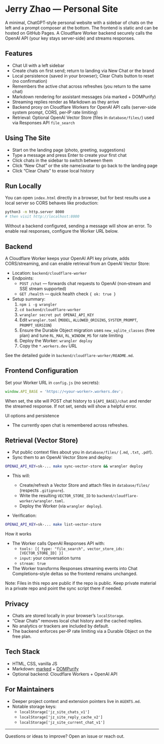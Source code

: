 # Jerry Zhao — Personal Site

A minimal, ChatGPT‑style personal website with a sidebar of chats on the left and a prompt composer at the bottom. The frontend is static and can be hosted on GitHub Pages. A Cloudflare Worker backend securely calls the OpenAI API (your key stays server‑side) and streams responses.

## Features
- Chat UI with a left sidebar
- Create chats on first send; return to landing via New Chat or the brand
- Local persistence (saved in your browser); Clear Chats button to reset (no confirmation)
- Remembers the active chat across refreshes (you return to the same chat)
- Markdown rendering for assistant messages (via marked + DOMPurify)
- Streaming replies render as Markdown as they arrive
- Backend proxy on Cloudflare Workers for OpenAI API calls (server-side system prompt, CORS, per‑IP rate limiting)
- Retrieval: Optional OpenAI Vector Store (files in `database/files/`) used via Responses API `file_search`

## Using The Site
- Start on the landing page (photo, greeting, suggestions)
- Type a message and press Enter to create your first chat
- Click chats in the sidebar to switch between them
- Click “New Chat” or the site name/avatar to go back to the landing page
- Click “Clear Chats” to erase local history

## Run Locally
You can open `index.html` directly in a browser, but for best results use a local server so CORS behaves like production:

```bash
python3 -m http.server 8000
# then visit http://localhost:8000
```

Without a backend configured, sending a message will show an error. To enable real responses, configure the Worker URL below.

## Backend
A Cloudflare Worker keeps your OpenAI API key private, adds CORS/streaming, and can enable retrieval from an OpenAI Vector Store:

- Location: `backend/cloudflare-worker`
- Endpoints:
  - `POST /chat` — forwards chat requests to OpenAI (non‑stream and SSE stream supported)
  - `GET /health` — quick health check `{ ok: true }`
- Setup summary:
  1) `npm i -g wrangler`
  2) `cd backend/cloudflare-worker`
  3) `wrangler secret put OPENAI_API_KEY`
  4) Edit `wrangler.toml` (`MODEL`, `ALLOWED_ORIGINS`, `SYSTEM_PROMPT`, `PROMPT_VERSION`)
  5) Ensure the Durable Object migration uses `new_sqlite_classes` (free plan) and tune `RL_MAX`, `RL_WINDOW_MS` for rate limiting
  6) Deploy the Worker: `wrangler deploy`
  7) Copy the `*.workers.dev` URL

See the detailed guide in `backend/cloudflare-worker/README.md`.

## Frontend Configuration
Set your Worker URL in `config.js` (no secrets):

```js
window.API_BASE = 'https://<your-worker>.workers.dev';
```

When set, the site will POST chat history to `${API_BASE}/chat` and render the streamed response. If not set, sends will show a helpful error.

UI options and persistence
- The currently open chat is remembered across refreshes.

## Retrieval (Vector Store)
- Put public context files about you in `database/files/` (`.md`, `.txt`, `.pdf`).
- Sync them to an OpenAI Vector Store and deploy:

```bash
OPENAI_API_KEY=sk-... make sync-vector-store && wrangler deploy
```

- This will:
  - Create/refresh a Vector Store and attach files in `database/files/` (respects `.gitignore`).
  - Write the resulting `VECTOR_STORE_ID` to `backend/cloudflare-worker/wrangler.toml`.
  - Deploy the Worker (via `wrangler deploy`).

- Verification:
```bash
OPENAI_API_KEY=sk-... make list-vector-store
```

How it works
- The Worker calls OpenAI Responses API with:
  - `tools: [{ type: "file_search", vector_store_ids: [VECTOR_STORE_ID] }]`
  - `input`: your conversation turns
  - `stream: true`
- The Worker transforms Responses streaming events into Chat Completions–style deltas so the frontend remains unchanged.

Note: Files in this repo are public if the repo is public. Keep private material in a private repo and point the sync script there if needed.

## Privacy
- Chats are stored locally in your browser’s `localStorage`.
- “Clear Chats” removes local chat history and the cached replies.
- No analytics or trackers are included by default.
- The backend enforces per‑IP rate limiting via a Durable Object on the free plan.

## Tech Stack
- HTML, CSS, vanilla JS
- Markdown: [marked](https://github.com/markedjs/marked) + [DOMPurify](https://github.com/cure53/DOMPurify)
- Optional backend: Cloudflare Workers + OpenAI API

## For Maintainers
- Deeper project context and extension pointers live in `AGENTS.md`.
- Notable storage keys:
  - `localStorage['jz_site_chats_v1']`
  - `localStorage['jz_site_reply_cache_v2']`
  - `localStorage['jz_site_current_chat_v1']`

---
Questions or ideas to improve? Open an issue or reach out.
